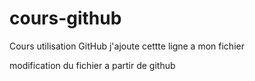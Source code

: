 # cours-github
Cours utilisation GitHub
j'ajoute cettte ligne a mon fichier

modification du fichier a partir de github

